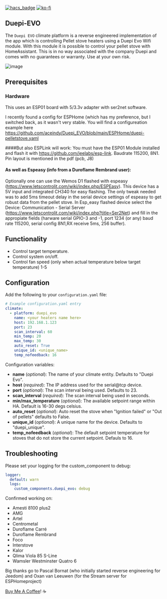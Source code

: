 [![hacs_badge](https://img.shields.io/badge/HACS-Default-orange.svg?style=for-the-badge)](https://github.com/hacs/integration)
[![ko-fi](https://ko-fi.com/img/githubbutton_sm.svg)](https://ko-fi.com/Z8Z050HKY)
## Duepi-EVO
The `Duepi EVO` climate platform is a reverse engineered implementation of the app which is controlling Pellet stove heaters using a Duepi Evo Wifi module.
With this module it is possible to control your pellet stove with HomeAssistant.
This is in no way associated with the company Duepi and comes with no guarantees or warranty. Use at your own risk.

![image](https://github.com/aceindy/Duepi_EVO/assets/94692/5f2bd263-4e17-418d-a467-09fda2802d0e)

## Prerequisites
### Hardware
This uses an ESP01 board with 5/3.3v adapter with ser2net software.

I recently found a config for ESPHome (which has my preference, but I switched back, as it wasn't very stable.
You will find a configureation example here https://github.com/aceindy/Duepi_EVO/blob/main/ESPHome/duepi-pelletstove.yaml


####But also ESPLink will work:
You must have the ESP01 Module installed and flash it with https://github.com/jeelabs/esp-link.
Baudrate 115200, 8N1.
Pin layout is mentioned in the pdf (pcb, J8)

#### As well as Espeasy (info from a Duroflame Rembrand user):
Optionally one can use the Wemos D1 flashed with espeasy (https://www.letscontrolit.com/wiki/index.php/ESPEasy). This device has a 5V input and integrated CH340 for easy flashing. The only tweak needed was to add 5ms timeout delay in the serial device settings of espeasy to get robust data from the pellet stove. In Esp_easy flashed device select the Device: Communication - Serial Server (https://www.letscontrolit.com/wiki/index.php?title=Ser2Net) and fill in the appropiate fields (harware serial GPIO-3 and -1, port 1234 (or any) baud rate 115200, serial config 8N1,RX receive 5ms, 256 buffer). 

## Functionality
- Control target temperature.
- Control system on/off.
- Control fan speed (only when actual temperature below target temperature) 1-5

## Configuration
Add the following to your `configuration.yaml` file:

```yaml
# Example configuration.yaml entry
climate:
  - platform: duepi_evo
    name: <your heaters name here>
    host: 192.168.1.123
    port: 23
    scan_interval: 60
    min_temp: 20
    max_temp: 30
    auto_reset: True
    unique_id: <unique_name>
    temp_nofeedback: 16
```

Configuration variables:

- **name** (*optional*): The name of your climate entity. Defaults to "Duepi Evo".
- **host** (*required*): The IP address used for the serial@tcp device.
- **port** (*optional*): The scan interval being used. Defaults to 23.
- **scan_interval** (*required*): The scan interval being used in seconds.
- **min/max_temperature** (*optional*): The available setpoint range within HA. Default is 16-30 degs celsius.
- **auto_reset** (*optional*): Auto reset the stove when "Ignition failed" or "Out of pellets" defaults to False.
- **unique_id** (*optional*): A unique name for the device. Defaults to "duepi_unique".
- **temp_nofeedback** (*optional*): The default setpoint temperature for stoves that do not store the current setpoint. Defauls to 16.

## Troubleshooting
Please set your logging for the custom_component to debug:
```yaml
logger:
  default: warn
  logs:
    custom_components.duepi_evo: debug
```
Confirmed working on:
- Amesti 8100 plus2
- AMG
- Artel
- Centrometal
- Duroflame Carré
- Duroflame Rembrand
- Foco
- Interstove
- Kalor
- Qlima Viola 85 S-Line
- Wamsler Westminster Quatro 6

Big thanks go to Pascal Bornat (who initially started reverse engineering for Jeedom)
and Oxan van Leeuwen (for the Stream server for ESPHomeproject)

[Buy Me A Coffee](https://ko-fi.com/aceindy)! :coffee:

